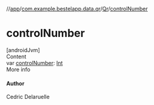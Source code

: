 //[app](../../index.md)/[com.example.bestelapp.data.qr](../index.md)/[Qr](index.md)/[controlNumber](control-number.md)



# controlNumber  
[androidJvm]  
Content  
var [controlNumber](control-number.md): [Int](https://kotlinlang.org/api/latest/jvm/stdlib/kotlin/-int/index.html)  
More info  


#### Author  


Cedric Delaruelle

  



